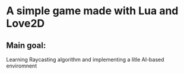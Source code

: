 # A simple game made with Lua and Love2D

## Main goal: 
Learning Raycasting algorithm and implementing a litle AI-based enviromnent
